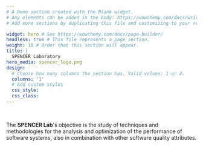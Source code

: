 ```yaml
---
# A Demo section created with the Blank widget.
# Any elements can be added in the body: https://wowchemy.com/docs/writing-markdown-latex/
# Add more sections by duplicating this file and customizing to your requirements.

widget: hero # See https://wowchemy.com/docs/page-builder/
headless: true # This file represents a page section.
weight: 10 # Order that this section will appear.
title: |
  SPENCER Laboratory
hero_media: spencer_logo.png
design:
  # Choose how many columns the section has. Valid values: 1 or 2.
  columns: '1'
  # Add custom styles
  css_style:
  css_class:
---
```


<br>

The **SPENCER Lab**'s objective is the study of techniques and methodologies for the analysis and optimization of the performance of software systems, also in combination with other software quality attributes.
<!--The approaches studied address different phases of the software development cycle (from the design phase to the release phase) and can be categorized into three different macro-areas:
software quality optimization by exploring architectural alternatives through model-based quality analysis (design phase);
performance testing (pre-release phase);
Automatic identification of critical performance issues and support for their resolution (release phase).-->
